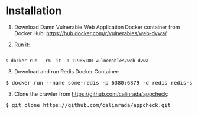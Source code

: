 # Installation
1. Download Damn Vulnerable Web Application Docker container from Docker 
Hub: https://hub.docker.com/r/vulnerables/web-dvwa/

2. Run it:
<code>
$ docker run --rm -it -p 11985:80 vulnerables/web-dvwa
</code>

3. Download and run Redis Docker Container:
<pre>
$ docker run --name some-redis -p 6380:6379 -d redis redis-server --appendonly yes
</pre>

3. Clone the crawler from https://github.com/calinrada/appcheck: 
<pre>
$ git clone https://github.com/calinrada/appcheck.git
</pre>